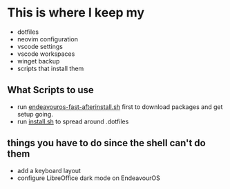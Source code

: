 # This is where I keep my

- dotfiles
- neovim configuration
- vscode settings
- vscode workspaces
- winget backup
- scripts that install them

## What Scripts to use

- run
  [endeavouros-fast-afterinstall.sh](./endeavouros-fast-afterinstall.sh)
  first to download packages and get setup going.
- run
  [install.sh](./install.sh)
  to spread around .dotfiles

## things you have to do since the shell can't do them

- add a keyboard layout
- configure LibreOffice dark mode on EndeavourOS
